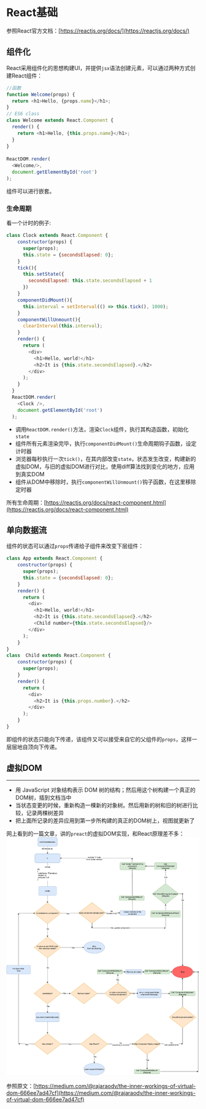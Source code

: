 # React基础

参照React官方文档：[https://reactjs.org/docs/](https://reactjs.org/docs/)

## 组件化
React采用组件化的思想构建UI，并提供`jsx`语法创建元素，可以通过两种方式创建React组件：
```js
//函数
function Welcome(props) {
  return <h1>Hello, {props.name}</h1>;
}
// ES6 class
class Welcome extends React.Component {
  render() {
    return <h1>Hello, {this.props.name}</h1>;
  }
}

ReactDOM.render(
  <Welcome/>,
  document.getElementById('root')
);
```
组件可以进行嵌套。

### 生命周期
看一个计时的例子:
```js
class Clock extends React.Component {
    constructor(props) {
      super(props);
      this.state = {secondsElapsed: 0};
    }
    tick(){
      this.setState({
        secondsElapsed: this.state.secondsElapsed + 1
      })
    }
    componentDidMount(){
      this.interval = setInterval(() => this.tick(), 1000);
    }
    componentWillUnmount(){
      clearInterval(this.interval);
    }
    render() {
      return (
        <div>
          <h1>Hello, world!</h1>
          <h2>It is {this.state.secondsElapsed}.</h2>
        </div>
      );
    }
  }
  ReactDOM.render(
    <Clock />,
    document.getElementById('root')
  );
```
* 调用`ReactDOM.render()`方法，渲染`Clock`组件，执行其构造函数，初始化`state`
* 组件所有元素渲染完毕，执行`componentDidMount()`生命周期钩子函数，设定计时器
* 浏览器每秒执行一次`tick()`，在其内部改变`state`，状态发生改变，构建新的虚拟DOM，与旧的虚拟DOM进行对比，使用diff算法找到变化的地方，应用到真实DOM
* 组件从DOM中移除时，执行`componentWillUnmount()`钩子函数，在这里移除定时器

所有生命周期：[https://reactjs.org/docs/react-component.html](https://reactjs.org/docs/react-component.html)

## 单向数据流
组件的状态可以通过`props`传递给子组件来改变下层组件：
```js
class App extends React.Component {
    constructor(props) {
      super(props);
      this.state = {secondsElapsed: 0};
    }
    render() {
      return (
        <div>
          <h1>Hello, world!</h1>
          <h2>It is {this.state.secondsElapsed}.</h2>
          <Child number={this.state.secondsElapsed}/>
        </div>
      );
    }
}
class  Child extends React.Component {
    constructor(props) {
      super(props);
    }
    render() {
      return (
        <div>
          <h2>It is {this.props.number}.</h2>
        </div>
      );
    }
}
```
即组件的状态只能向下传递，该组件又可以接受来自它的父组件的`props`，这样一层层地自顶向下传递。

## 虚拟DOM

---
* 用 JavaScript 对象结构表示 DOM 树的结构；然后用这个树构建一个真正的DOM树，插到文档当中
* 当状态变更的时候，重新构造一棵新的对象树。然后用新的树和旧的树进行比较，记录两棵树差异
* 把上面所记录的差异应用到第一步所构建的真正的DOM树上，视图就更新了

网上看到的一篇文章，讲的`preact`的虚拟DOM实现，和React原理差不多：
![](/assets/react-inter.png)

参照原文：[https://medium.com/@rajaraodv/the-inner-workings-of-virtual-dom-666ee7ad47cf](https://medium.com/@rajaraodv/the-inner-workings-of-virtual-dom-666ee7ad47cf)